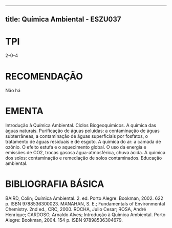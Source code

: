 
---
title: Química Ambiental - ESZU037 
---

# TPI

2-0-4

# RECOMENDAÇÃO

Não há

# EMENTA

Introdução à Química Ambiental. Ciclos Biogeoquímicos. A química das águas naturais. Purificação de águas poluídas: a contaminação de águas subterrâneas, a contaminação de águas superficiais por fosfatos, o tratamento de águas residuais e de esgoto. A química do ar: a camada de ozônio. O efeito estufa e o aquecimento global. O uso da energia e emissões de CO2, trocas gasosa água-atmosférica, chuva ácida. A química dos solos: contaminação e remediação de solos contaminados. Educação ambiental.

# BIBLIOGRAFIA BÁSICA

BAIRD, Colin; Química Ambiental. 2. ed. Porto Alegre: Bookman, 2002. 622 p. ISBN 9788536300023.
MANAHAN, S. E.; Fundamentals of Environmental Chemistry. 2nd ed., CRC, 2000.
ROCHA, Julio Cesar; ROSA, André Henrique; CARDOSO, Arnaldo Alves; Introdução à Química Ambiental. Porto Alegre: Bookman, 2004. 154 p. ISBN 97898536304679.
        